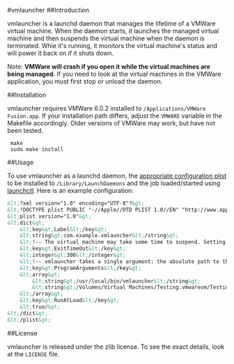 #vmlauncher
##Introduction

vmlauncher is a launchd daemon that manages the lifetime of a VMWare virtual machine. When the daemon starts, it launches the managed virtual machine and then suspends the virtual machine when the daemon is terminated. Whie it's running, it monitors the virtual machine's status and will power it back on if it shuts down.

Note: **VMWare will crash if you open it while the virtual machines are being managed**. If you need to look at the virtual machines in the VMWare application, you must first stop or unload the daemon.

##Installation

vmlauncher requires VMWare 6.0.2 installed to `/Applications/VMWare Fusion.app`. If your installation path differs, adjust the `VMWARE` variable in the Makefile accordingly. Older versions of VMWare may work, but have not been tested.

     make
     sudo make install

##Usage

To use vmlauncher as a launchd daemon, the [appropriate configuration plist](https://developer.apple.com/library/mac/documentation/Darwin/Reference/ManPages/man5/launchd.plist.5.html) to be installed to `/Library/LaunchDaemons` and the job loaded/started using [launchctl](https://developer.apple.com/library/mac/documentation/Darwin/Reference/ManPages/man1/launchctl.1.html). Here is an example configuration:

```xml
&lt;?xml version="1.0" encoding="UTF-8"?&gt;
&lt;!DOCTYPE plist PUBLIC "-//Apple//DTD PLIST 1.0//EN" "http://www.apple.com/DTDs/PropertyList-1.0.dtd"&gt;
&lt;plist version="1.0"&gt;
&lt;dict&gt;
    &lt;key&gt;Label&lt;/key&gt;
    &lt;string&gt;com.example.vmlauncher&lt;/string&gt;
    &lt;!-- The virtual machine may take some time to suspend. Setting this value too low could lead to VMWare being forcibly killed during suspending. --&gt;
    &lt;key&gt;ExitTimeOut&lt;/key&gt;
    &lt;integer&gt;300&lt;/integer&gt;
    &lt;!-- vmlauncher takes a single argument: the absolute path to the vmx file (not the vmwarevm bundle). --&gt;
    &lt;key&gt;ProgramArguments&lt;/key&gt;
    &lt;array&gt;
        &lt;string&gt;/usr/local/bin/vmlauncher&lt;/string&gt;
        &lt;string&gt;/Volumes/Virtual Machines/Testing.vmwarevm/Testing.vmx&lt;/string&gt;
    &lt;/array&gt;
    &lt;key&gt;RunAtLoad&lt;/key&gt;
    &lt;true/&gt;
&lt;/dict&gt;
&lt;/plist&gt;
```

##License

vmlauncher is released under the zlib license. To see the exact details, look at the `LICENSE` file.
